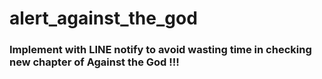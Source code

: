 # alert_against_the_god

### Implement with LINE notify to avoid wasting time in checking new chapter of Against the God  !!!
